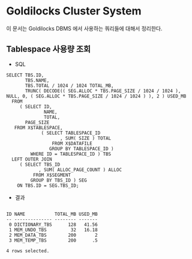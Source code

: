 
Goldilocks Cluster System 
==============================

이 문서는 Goldilocks DBMS 에서 사용하는 쿼리들에 대해서 정리한다. 

## Tablespace 사용량 조회 

* SQL 

```
SELECT TBS.ID,
       TBS.NAME,
       TBS.TOTAL / 1024 / 1024 TOTAL_MB,
       TRUNC( DECODE(( SEG.ALLOC * TBS.PAGE_SIZE / 1024 / 1024 ), NULL, 0, ( SEG.ALLOC * TBS.PAGE_SIZE / 1024 / 1024 ) ), 2 ) USED_MB
  FROM
     ( SELECT ID,
              NAME,
              TOTAL,
       PAGE_SIZE
   FROM X$TABLESPACE,
             ( SELECT TABLESPACE_ID
                    , SUM( SIZE ) TOTAL
                 FROM X$DATAFILE
                GROUP BY TABLESPACE_ID )
         WHERE ID = TABLESPACE_ID ) TBS
  LEFT OUTER JOIN
     ( SELECT TBS_ID
            , SUM( ALLOC_PAGE_COUNT ) ALLOC
          FROM X$SEGMENT
         GROUP BY TBS_ID ) SEG
    ON TBS.ID = SEG.TBS_ID;

```

* 결과 

```

ID NAME           TOTAL_MB USED_MB
-- -------------- -------- -------
 0 DICTIONARY_TBS      128   41.56
 1 MEM_UNDO_TBS         32   16.18
 2 MEM_DATA_TBS        200       2
 3 MEM_TEMP_TBS        200      .5

4 rows selected.

```

